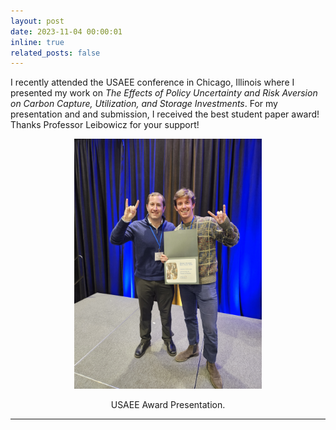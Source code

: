 ```yaml
---
layout: post
date: 2023-11-04 00:00:01
inline: true
related_posts: false
---
```


I recently attended the USAEE conference in Chicago, Illinois where I presented my work on *The Effects of Policy Uncertainty and Risk Aversion on Carbon Capture, Utilization, and Storage Investments*. For my presentation and and submission, I received the best student paper award! Thanks Professor Leibowicz for your support!

<center>
	<figure>
	<img src="/assets/img/Connor_USAEE_Award_1.jpg" alt="USAEE Award Presentation" width="300" height="400">
	</figure>
	<figcaption> USAEE Award Presentation.
	</figcaption>
</center>
<hr>


